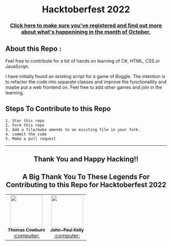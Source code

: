 <h1 align="center"> Hacktoberfest 2022</h1>

<h3 align="center">
    <a href="https://hacktoberfest.digitalocean.com/">
        Click here to make sure you've registered and find out more about what's happenining in the month of October.
    </a>
</h3>

## About this Repo :

Feel free to contribute for a bit of hands on learning of C#, HTML, CSS or JavaScript.

I have initially found an existing script for a game of Boggle. The intention is to refactor the code into separate classes and improve the functionallity and maybe put a web frontend on. Feel free to add other games and join in the learning. 

## Steps To Contribute to this Repo

    1. Star this repo
    2. Fork this repo
    3. Add a file/make amends to an existing file in your fork.
    4. commit the code
    5. Make a pull request

***
<h2 align="center">
    <p>
        Thank You and Happy Hacking!!
    </p>
</h2>

<h2 align="center">A Big Thank You To These Legends For Contributing to this Repo for Hacktoberfest 2022 </h2>

<table>
<tr><td align="center"><a href="https://github.com/thomascowburn"><kbd><img src="https://avatars.githubusercontent.com/u/31416650?v=4size=400" width="100px;" alt=""/></kbd><br /><sub><b>Thomas Cowburn</b></sub></a><br /><a href="https://github.com/jpk3lly/TimesTableQuiz/commits?author=thomascowburn" title="Code"> :computer: </a> </td>
<td align="center"><a href="https://github.com/jpk3lly"><kbd><img src="https://avatars.githubusercontent.com/u/39955081?v=4size=400" width="100px;" alt=""/></kbd><br /><sub><b>John-Paul Kelly</b></sub></a><br /><a href="https://github.com/jpk3lly/TimesTableQuiz/commits?author=jpk3lly" title="Code"> :computer: </a> 
</tr></table>
